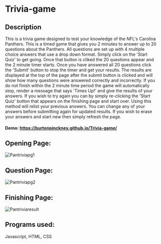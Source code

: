 # Trivia-game

## Description

This is a trivia game designed to test your knowledge of the NFL's Carolina Panthers. This is a timed game that gives you 2 minutes to answer up to 20 questions about the Panthers. All questions are set up with 4 multiple choice answers that use a drop down format. Simply click on the 'Start Quiz' to get going. Once that button is cliked the 20 questions appear and the 2 minute timer starts. Once you have answered all 20 questions click the 'Submit' button to stop the timer and get your results. The results are displayed at the top of the page after the submit button is clicked and will show how many questions were answered correctly and incorrectly. If you do not finish within the 2 minute time period the game will automatically stop, render a message that says 'Times Up!' and give the results of your answers. If you wish to try again you can by simply re-clicking the 'Start Quiz' button that appears on the finishing page and start over. Using this method will relist your previous answers. You can change any of your answers before submitting again for updated results. If you wish to erase your answers and start new then simply refresh the page.

#### Demo: https://burtonpinckney.github.io/Trivia-game/

## Opening Page:

![Pantriviapg1](https://user-images.githubusercontent.com/51678140/72372207-f256de00-36d3-11ea-9ef5-7f138ad6d437.jpg)

## Question Page:

![Pantriviapg2](https://user-images.githubusercontent.com/51678140/72372502-6abd9f00-36d4-11ea-982e-6e2f7b149622.jpg)

## Finishing Page:

![Pantriviaresult](https://user-images.githubusercontent.com/51678140/72372938-57f79a00-36d5-11ea-8e1b-8793c79be2a2.jpg)

## Programs used:

Javascript, HTML, CSS
